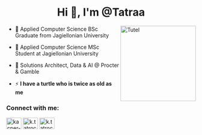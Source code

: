 

<h1 align="center">Hi 👋, I'm @Tatraa</h1>
<img align="right" alt="Tutel" width="200" src="https://media.tenor.com/Ocbnn2GxVDgAAAAM/turtle-cute.gif">

- :school: Applied Computer Science BSc Graduate from Jagiellonian University
- 🏫 Applied Computer Science MSc Student at Jagiellonian University

- 👷 Solutions Architect, Data & AI @ Procter & Gamble

- ⚡ **I have a turtle who is twice as old as me**

<h3 align="left">Connect with me:</h3>
<p align="left">
  <a href="https://linkedin.com/in/kacper-tatrocki-b85461226" target="blank"><img align="center" src="https://raw.githubusercontent.com/rahuldkjain/github-profile-readme-generator/master/src/images/icons/Social/linked-in-alt.svg" alt="kacper-tatrocki-b85461226" height="30" width="40" /></a>
  <a href="https://www.hackerrank.com/profile/tatra5342" target="blank"><img align="center" src="https://raw.githubusercontent.com/rahuldkjain/github-profile-readme-generator/master/src/images/icons/Social/hackerrank.svg" alt="k.tatrocki_" height="30" width="40" /></a>
  <a href="https://leetcode.com/MinkulXawery/" target="blank"><img align="center" src="https://raw.githubusercontent.com/rahuldkjain/github-profile-readme-generator/master/src/images/icons/Social/leet-code.svg" alt="k.tatrocki_" height="30" width="40" /></a>
</p>
